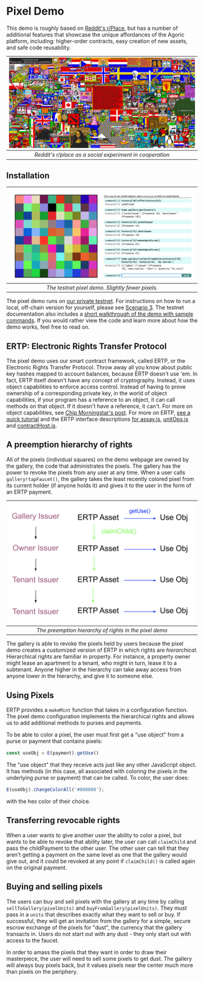 # Pixel Demo

This demo is roughly based on [Reddit's
r/Place](https://en.wikipedia.org/wiki/Place_(Reddit)), but has a 
number of additional features that showcase the unique affordances of
the Agoric platform, including: higher-order contracts, easy creation
of new assets, and safe code reusability.

| ![Reddit's r/place](readme-assets/rplace.png) | 
|:--:| 
| *Reddit's r/place as a social experiment in cooperation* |


## Installation

| <img src="readme-assets/pixel-demo.png" alt="Pixel Gallery"> | 
|:--:| 
| *The testnet pixel demo. Slightly fewer pixels.* |


The pixel demo runs on [our private
testnet](https://github.com/Agoric/cosmic-swingset#agorics-cosmic-swingset).
For instructions on how to run a local, off-chain version for
yourself, please see [Scenario 3](https://github.com/Agoric/cosmic-swingset#different-scenarios).
The testnet documentation also includes a [short walkthrough of the
demo with sample commands](https://github.com/Agoric/cosmic-swingset#gallery-pixel-demo). If you would rather view the code and learn
more about how the demo works, feel free to read on.

## ERTP: Electronic Rights Transfer Protocol

The pixel demo uses our smart contract framework, called ERTP, or the
Electronic Rights Transfer Protocol. Throw away all you know about
public key hashes mapped to account balances, because ERTP doesn't use
'em. In fact, ERTP itself doesn't have any concept of cryptography.
Instead, it uses object capabilities to enforce access control.
Instead of having to prove ownership of a corresponding private key,
in the world of object capabilities, if your program has a reference
to an object, it can call methods on that object. If it doesn't have a
reference, it can't. For more on object capabilities, see [Chip
Morningstar's
post](http://habitatchronicles.com/2017/05/what-are-capabilities/).
For more on ERTP, [see a quick tutorial](README.md) and the ERTP
interface descriptions [for assay.js](core/assay.chainmail),
[unitOps.js](core/unitOps.chainmail) and [contractHost.js](core/contractHost.chainmail).


## A preemption hierarchy of rights

All of the pixels (individual squares) on the demo webpage
are owned by the gallery, the code that administrates the pixels. The
gallery has the power to revoke the pixels from any user at any time. When a user
calls `gallery!tapFaucet()`, the gallery takes the least recently
colored pixel from its current holder (if anyone holds it) and gives
it to the user in the form of an ERTP payment. 

| ![The hierarchy of rights in the pixel demo](readme-assets/hierarchy-pixel-rights.png) | 
|:--:| 
| *The preemption hierarchy of rights in the pixel demo* |

The gallery is able to revoke the pixels held by users because the
pixel demo creates a customized version of ERTP in which rights are
*hierarchical*. Hierarchical rights are familiar in property. For
instance, a property owner might lease an apartment to a tenant, who
might in turn, lease it to a subtenant. Anyone higher in the hierarchy
can take away access from anyone lower in the hierarchy, and give it
to someone else. 

## Using Pixels

ERTP provides a `makeMint` function that takes in a configuration
function. The pixel demo configuration implements the hierarchical
rights and allows us to add additional methods to purses and payments.

To be able to color a pixel, the user must first get a "use object"
from a purse or payment that contains pixels:

```js
const useObj = E(payment).getUse()
```
 The "use object" that they receive acts just like any
other JavaScript object. It has methods (in this case, all associated
with coloring the pixels in the underlying purse or payment) that can
be called. To color, the user does:

```js
E(useObj).changeColorAll('#000000');
```

with the hex color of their choice. 

## Transferring revocable rights

When a user wants to give another user the ability to color a pixel,
but wants to be able to revoke that ability later, the user can call
`claimChild` and pass the childPayment to the other user. The
other user can tell that they aren't getting a payment on the same
level as one that the gallery would give out, and it could be revoked
at any point if `claimChild()` is called again on the original
payment. 

## Buying and selling pixels

The users can buy and sell pixels with the gallery at any time by
calling `sellToGallery(pixelUnits)` and
`buyFromGallery(pixelUnits)`. They must pass in a `units` that
describes exactly what they want to sell or buy. If successful, they
will get an invitation from the gallery for a simple, secure escrow
exchange of the pixels for "dust", the currency that the gallery
transacts in. Users do not start out with any dust - they only start
out with access to the faucet.  

In order to amass the pixels that they want in order to draw their
masterpiece, the user will need to sell some pixels to get dust. The
gallery will always buy pixels back, but it values pixels near the
center much more than pixels on the periphery. 
